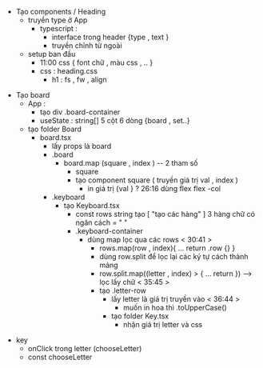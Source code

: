 <!-- xóa file không cần thiết -->

<!-- header -->

- Tạo components / Heading
  - truyền type ở App
    - typescript :
      - interface trong header {type , text }
      - truyền chỉnh từ ngoài
  - setup ban đầu
    - 11:00 css { font chữ , màu css , .. }
    - css : heading.css
      - h1 : fs , fw , align

<!-- board -->
- Tạo board
  - App :
    - tạo div .board-container
    - useState : string[] 5 cột 6 dòng {board , set..}
  - tạo folder Board
    - board.tsx
      - lấy props là board
      - .board
        - board.map (square , index ) -- 2 tham số
          - square
          - tạo component square ( truyền giá trị val , index )
            - in giá trị {val }
              ? 26:16 dùng flex flex -col
      - .keyboard
        - tạo Keyboard.tsx
          - const rows string tạo [ "tạo các hàng" ] 3 hàng chữ có ngăn cách = " "
          - .keyboard-container
              <!-- để lấy được chữ thì phải map 2 lần -->
            - dùng map lọc qua các rows < 30:41 >
              - rows.map(row , index){ ... return .row {} }
              - dùng row.split để lọc lại các ký tự cách thành mảng
              - row.split.map((letter , index) > { ... return }) --> lọc lấy chữ < 35:45 >
              - tạo .letter-row
                - lấy letter là giá trị truyền vào < 36:44 >
                  - muốn in hoa thì .toUpperCase()
                - tạo folder Key.tsx
                  - nhận giá trị letter và css

<!-- nhấn vào key  -->
+ key 
  + onClick trong letter (chooseLetter)
  + const chooseLetter 
  